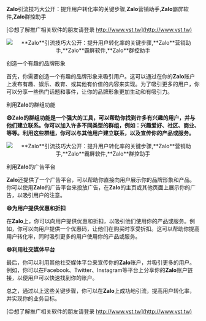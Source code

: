 **Zalo**引流技巧大公开：提升用户转化率的关键步骤,**Zalo**营销助手,**Zalo**霸屏软件,**Zalo**群控助手

[😍想了解推广相关软件的朋友请登录 http://www.vst.tw](http://www.vst.tw)

 <center><img src="https://vst.tw/MP4/tuiguang/png/2.png" alt="**Zalo**引流技巧大公开：提升用户转化率的关键步骤,**Zalo**营销助手,**Zalo**霸屏软件,**Zalo**群控助手"></center>

创造一个有趣的品牌形象

首先，你需要创造一个有趣的品牌形象来吸引用户。这可以通过在你的**Zalo**账户上发布有趣、娱乐、教育、或其他有价值的内容来实现。为了吸引更多的用户，你可以分享一些热门话题和事件，让你的品牌形象更加生动和有吸引力。

利用**Zalo**的群组功能

**😄**Zalo**的群组功能是一个强大的工具，可以帮助你找到许多有兴趣的用户，并与他们建立联系。你可以加入许多不同类型的群组，例如：兴趣爱好、社区、商业、等等。利用这些群组，你可以与其他用户建立联系，以及宣传你的产品或服务。**

 <center><img src="https://vst.tw/MP4/tuiguang/png/4.png" alt="**Zalo**引流技巧大公开：提升用户转化率的关键步骤,**Zalo**营销助手,**Zalo**霸屏软件,**Zalo**群控助手"></center>

利用**Zalo**的广告平台

**Zalo**还提供了一个广告平台，可以帮助你直接向用户展示你的品牌形象和产品。你可以使用**Zalo**的广告平台来投放广告，在**Zalo**的主页或其他页面上展示你的广告，以吸引用户的注意。

**😄为用户提供优惠和折扣**

在**Zalo**上，你可以向用户提供优惠和折扣，以吸引他们使用你的产品或服务。例如，你可以向用户提供一个优惠码，让他们在购买时享受折扣。这可以帮助你提高用户转化率，同时吸引更多的用户使用你的产品或服务。

**😄利用社交媒体平台**

最后，你可以利用其他社交媒体平台来宣传你的**Zalo**账户，并吸引更多的用户。例如，你可以在Facebook、Twitter、Instagram等平台上分享你的**Zalo**账户链接，以便用户可以快速找到你的账户。

总之，通过以上这些关键步骤，你可以在**Zalo**上成功地引流，提高用户转化率，并实现你的业务目标。

[😍想了解推广相关软件的朋友请登录 http://www.vst.tw](http://www.vst.tw)



